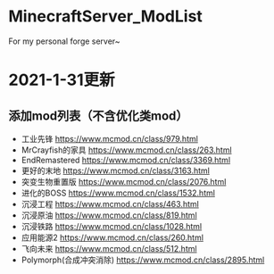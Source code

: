 # MinecraftServer_ModList
 For my personal forge server~

# 2021-1-31更新  
## 添加mod列表（不含优化类mod）
- 工业先锋 <https://www.mcmod.cn/class/979.html>
- MrCrayfish的家具 <https://www.mcmod.cn/class/263.html>
- EndRemastered <https://www.mcmod.cn/class/3369.html>
- 更好的末地 <https://www.mcmod.cn/class/3163.html>
- 突变生物重置版 <https://www.mcmod.cn/class/2076.html>
- 进化的BOSS <https://www.mcmod.cn/class/1532.html>
- 沉浸工程 <https://www.mcmod.cn/class/463.html>
- 沉浸原油 <https://www.mcmod.cn/class/819.html>
- 沉浸铁路 <https://www.mcmod.cn/class/1028.html>
- 应用能源2 <https://www.mcmod.cn/class/260.html>
- 飞向未来 <https://www.mcmod.cn/class/512.html>
- Polymorph(合成冲突消除) <https://www.mcmod.cn/class/2895.html>